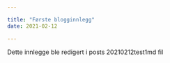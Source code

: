 ```yaml
---

title: "Første blogginnlegg"
date: 2021-02-12

---
```


Dette innlegge ble redigert i posts 20210212test1md fil
